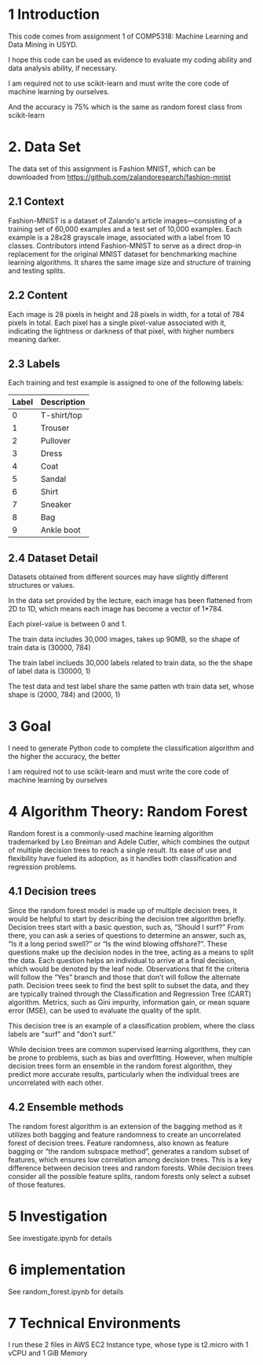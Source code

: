 # 1 Introduction

This code comes from assignment 1 of COMP5318: Machine Learning and Data Mining in USYD.

I hope this code can be used as evidence to evaluate my coding ability and data analysis ability, if necessary.

I am required not to use scikit-learn and must write the core code of machine learning by ourselves.

And the accuracy is 75% which is the same as random forest class from scikit-learn

# 2. Data Set

The data set of this assignment is Fashion MNIST, which can be downloaded from https://github.com/zalandoresearch/fashion-mnist

## 2.1 Context

Fashion-MNIST is a dataset of Zalando's article images—consisting of a training set of 60,000 examples and a test set of 10,000 examples. Each example is a 28x28 grayscale image, associated with a label from 10 classes. Contributors intend Fashion-MNIST to serve as a direct drop-in replacement for the original MNIST dataset for benchmarking machine learning algorithms. It shares the same image size and structure of training and testing splits.

## 2.2 Content

Each image is 28 pixels in height and 28 pixels in width, for a total of 784 pixels in total. Each pixel has a single pixel-value associated with it, indicating the lightness or darkness of that pixel, with higher numbers meaning darker. 

## 2.3 Labels

Each training and test example is assigned to one of the following labels:

|Label|Description|
|----|----|
|0|T-shirt/top|
|1|Trouser|
|2|Pullover|
|3|Dress|
|4|Coat|
|5|Sandal|
|6|Shirt|
|7|Sneaker|
|8|Bag| 
|9|Ankle boot|

## 2.4 Dataset Detail

Datasets obtained from different sources may have slightly different structures or values.

In the data set provided by the lecture, each image has been flattened from 2D to 1D, which means each image has become a vector of 1*784. 

Each pixel-value is between 0 and 1. 

The train data includes 30,000 images, takes up 90MB, so the shape of train data is (30000, 784)

The train label inclueds 30,000 labels related to train data, so the the shape of label data is (30000, 1)

The test data and test label share the same patten wth train data set, whose shape is (2000, 784) and (2000, 1)

# 3 Goal

I need to generate Python code to complete the classification algorithm and the higher the accuracy, the better

I am required not to use scikit-learn and must write the core code of machine learning by ourselves

# 4 Algorithm Theory: Random Forest

Random forest is a commonly-used machine learning algorithm trademarked by Leo Breiman and Adele Cutler, which combines the output of multiple decision trees to reach a single result. Its ease of use and flexibility have fueled its adoption, as it handles both classification and regression problems.

## 4.1 Decision trees

Since the random forest model is made up of multiple decision trees, it would be helpful to start by describing the decision tree algorithm briefly. Decision trees start with a basic question, such as, “Should I surf?” From there, you can ask a series of questions to determine an answer, such as, “Is it a long period swell?” or “Is the wind blowing offshore?”. These questions make up the decision nodes in the tree, acting as a means to split the data. Each question helps an individual to arrive at a final decision, which would be denoted by the leaf node. Observations that fit the criteria will follow the “Yes” branch and those that don’t will follow the alternate path.  Decision trees seek to find the best split to subset the data, and they are typically trained through the Classification and Regression Tree (CART) algorithm. Metrics, such as Gini impurity, information gain, or mean square error (MSE), can be used to evaluate the quality of the split.  

This decision tree is an example of a classification problem, where the class labels are "surf" and "don't surf."

While decision trees are common supervised learning algorithms, they can be prone to problems, such as bias and overfitting. However, when multiple decision trees form an ensemble in the random forest algorithm, they predict more accurate results, particularly when the individual trees are uncorrelated with each other.

## 4.2 Ensemble methods

The random forest algorithm is an extension of the bagging method as it utilizes both bagging and feature randomness to create an uncorrelated forest of decision trees. Feature randomness, also known as feature bagging or “the random subspace method”, generates a random subset of features, which ensures low correlation among decision trees. This is a key difference between decision trees and random forests. While decision trees consider all the possible feature splits, random forests only select a subset of those features.

# 5 Investigation

See investigate.ipynb for details

# 6 implementation

See random_forest.ipynb for details

# 7 Technical Environments
I run these 2 files in AWS EC2 Instance type, whose type is t2.micro with 1 vCPU and 1 GiB Memory 